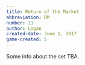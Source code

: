 ```yaml
---
title: Return of the Market
abbreviation: RM
number: 11
author: Logan
created-date: June 1, 2017
game-created: 5
---
```

Some info about the set TBA.
